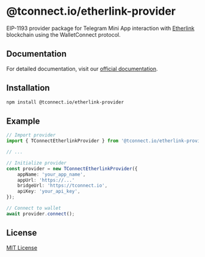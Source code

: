 # @tconnect.io/etherlink-provider

EIP-1193 provider package for Telegram Mini App interaction with [Etherlink](https://www.etherlink.com) blockchain using the WalletConnect protocol.

## Documentation

For detailed documentation, visit our [official documentation](https://t-connect.gitbook.io).

## Installation

```bash
npm install @tconnect.io/etherlink-provider
```

## Example

```typescript
// Import provider
import { TConnectEtherlinkProvider } from '@tconnect.io/etherlink-provider';

// ...

// Initialize provider
const provider = new TConnectEtherlinkProvider({
	appName: 'your_app_name',
	appUrl: 'https://...'
	bridgeUrl: 'https://tconnect.io',
	apiKey: 'your_api_key',
});

// Connect to wallet
await provider.connect();
```

## License

[MIT License](./LICENSE.txt)

